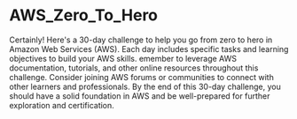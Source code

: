 # AWS_Zero_To_Hero
Certainly! Here's a 30-day challenge to help you go from zero to hero in Amazon Web Services (AWS). Each day includes specific tasks and learning objectives to build your AWS skills.
emember to leverage AWS documentation, tutorials, and other online resources throughout this challenge. Consider joining AWS forums or communities to connect with other learners and professionals. By the end of this 30-day challenge, you should have a solid foundation in AWS and be well-prepared for further exploration and certification.
